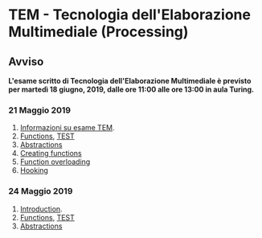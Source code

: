 # TEM - Tecnologia dell'Elaborazione Multimediale (Processing)

## Avviso
__L'esame scritto di Tecnologia dell'Elaborazione Multimediale è previsto per martedì 18 giugno, 2019, dalle ore 11:00 alle ore 13:00 in aula Turing.__
<!--
__Si consiglia di partecipare muniti di portatile.__-->

### 21 Maggio 2019

1. [Informazioni su esame TEM](http://svel.to/18t4).
2. [Functions](http://svel.to/18t5), [TEST](http://svel.to/)
3. [Abstractions](http://svel.to/xxx)
4. [Creating functions](http://svel.to/xxx)
5. [Function overloading](http://svel.to/xxx)
6. [Hooking](http://svel.to/xxx)

### 24 Maggio 2019
1. [Introduction](http://svel.to/xxx).
2. [Functions](http://svel.to/xxx), [TEST](http://svel.to/)
3. [Abstractions](http://svel.to/xxx)
